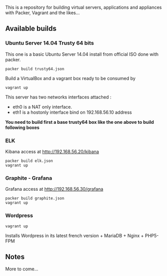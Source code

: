 This is a repository for building virtual servers, applications and appliances with Packer, Vagrant and the likes…

## Available builds

### Ubuntu Server 14.04 Trusty 64 bits

This one is a basic Ubuntu Server 14.04 install from official ISO done with packer.

	packer build trusty64.json

Build a VirtualBox and a vagrant box ready to be consumed by

	vagrant up

This server has two networks interfaces attached :

- eth0 is a NAT only interface.
- eth1 is a hostonly interface bind on 192.168.56.10 address

**You need to build first a base trusty64 box like the one above to build following boxes**

### ELK

Kibana access at http://192.168.56.20/kibana

	packer build elk.json
	vagrant up

### Graphite - Grafana

Grafana access at http://192.168.56.30/grafana

	packer build graphite.json
	vagrant up
	
### Wordpress

	vagrant up

Installs Wordpress in its latest french version + MariaDB + Nginx + PHP5-FPM

## Notes

More to come…
